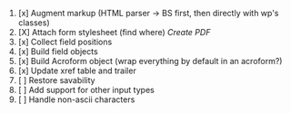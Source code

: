 1. [x] Augment markup (HTML parser -> BS first, then directly with wp's classes)
2. [X] Attach form stylesheet (find where)
*Create PDF*
3. [x] Collect field positions
4. [x] Build field objects
5. [x] Build Acroform object (wrap everything by default in an acroform?)
6. [x] Update xref table and trailer
7. [ ] Restore savability
8. [ ] Add support for other input types
9. [ ] Handle non-ascii characters

